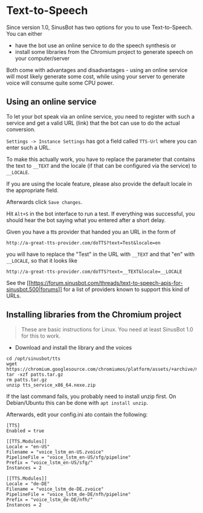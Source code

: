 # Text-to-Speech

Since version 1.0, SinusBot has two options for you to use Text-to-Speech. You can either

* have the bot use an online service to do the speech synthesis or
* install some libraries from the Chromium project to generate speech on your computer/server

Both come with advantages and disadvantages - using an online service will most likely generate some cost, while using your server to generate voice will consume quite some CPU power.

## Using an online service

To let your bot speak via an online service, you need to register with such a service and get a valid URL (link) that the bot can use to do the actual conversion.

`Settings -> Instance Settings` has got a field called `TTS-Url` where you can enter such a URL.

To make this actually work, you have to replace the parameter that contains the text to `__TEXT` and the locale (if that can be configured via the service) to `__LOCALE`.

If you are using the locale feature, please also provide the default locale in the appropriate field.

Afterwards click `Save changes`.

Hit `Alt+S` in the bot interface to run a test. If everything was successful, you should hear the bot saying what you entered after a short delay.

Given you have a tts provider that handed you an URL in the form of
	
	http://a-great-tts-provider.com/doTTS?text=Test&locale=en
	
you will have to replace the "Test" in the URL with `__TEXT` and that "en" with `__LOCALE`, so that it looks like
	
	http://a-great-tts-provider.com/doTTS?text=__TEXT&locale=__LOCALE
	
See the [[https://forum.sinusbot.com/threads/text-to-speech-apis-for-sinusbot.500|forums]] for a list of providers known to support this kind of URLs.

## Installing libraries from the Chromium project

> These are basic instructions for Linux. You need at least SinusBot 1.0 for this to work.

* Download and install the library and the voices

```
cd /opt/sinusbot/tts
wget https://chromium.googlesource.com/chromiumos/platform/assets/+archive/master/speech_synthesis/patts.tar.gz
tar -xzf patts.tar.gz
rm patts.tar.gz
unzip tts_service_x86_64.nexe.zip
```

If the last command fails, you probably need to install unzip first. On Debian/Ubuntu this can be done with `apt install unzip`.

Afterwards, edit your config.ini ato contain the following:

```
[TTS]
Enabled = true

[[TTS.Modules]]
Locale = "en-US"
Filename = "voice_lstm_en-US.zvoice"
PipelineFile = "voice_lstm_en-US/sfg/pipeline"
Prefix = "voice_lstm_en-US/sfg/"
Instances = 2

[[TTS.Modules]]
Locale = "de-DE"
Filename = "voice_lstm_de-DE.zvoice"
PipelineFile = "voice_lstm_de-DE/nfh/pipeline"
Prefix = "voice_lstm_de-DE/nfh/"
Instances = 2
```

